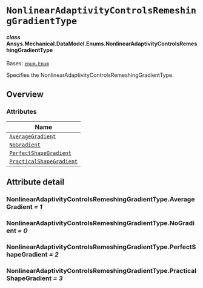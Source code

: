 # `NonlinearAdaptivityControlsRemeshingGradientType`

<a id="ansys.mechanical.stubs.v241.Ansys.Mechanical.DataModel.Enums.NonlinearAdaptivityControlsRemeshingGradientType"></a>

#### *class* Ansys.Mechanical.DataModel.Enums.NonlinearAdaptivityControlsRemeshingGradientType

Bases: [`enum.Enum`](https://docs.python.org/3/library/enum.html#enum.Enum)

Specifies the NonlinearAdaptivityControlsRemeshingGradientType.

<!-- !! processed by numpydoc !! -->

<a id="overview"></a>

## Overview

### Attributes

| Name |
| ------------------------------------------------------------------------------------------------------ |
| [`AverageGradient`](#NonlinearAdaptivityControlsRemeshingGradientType.AverageGradient) |
| [`NoGradient`](#NonlinearAdaptivityControlsRemeshingGradientType.NoGradient) |
| [`PerfectShapeGradient`](#NonlinearAdaptivityControlsRemeshingGradientType.PerfectShapeGradient) |
| [`PracticalShapeGradient`](#NonlinearAdaptivityControlsRemeshingGradientType.PracticalShapeGradient) |

<a id="attribute-detail"></a>

## Attribute detail

<a id="NonlinearAdaptivityControlsRemeshingGradientType.AverageGradient"></a>

### NonlinearAdaptivityControlsRemeshingGradientType.AverageGradient *= 1*

<a id="NonlinearAdaptivityControlsRemeshingGradientType.NoGradient"></a>

### NonlinearAdaptivityControlsRemeshingGradientType.NoGradient *= 0*

<a id="NonlinearAdaptivityControlsRemeshingGradientType.PerfectShapeGradient"></a>

### NonlinearAdaptivityControlsRemeshingGradientType.PerfectShapeGradient *= 2*

<a id="NonlinearAdaptivityControlsRemeshingGradientType.PracticalShapeGradient"></a>

### NonlinearAdaptivityControlsRemeshingGradientType.PracticalShapeGradient *= 3*


